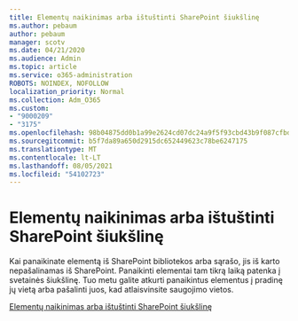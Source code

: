 ```yaml
---
title: Elementų naikinimas arba ištuštinti SharePoint šiukšlinę
ms.author: pebaum
author: pebaum
manager: scotv
ms.date: 04/21/2020
ms.audience: Admin
ms.topic: article
ms.service: o365-administration
ROBOTS: NOINDEX, NOFOLLOW
localization_priority: Normal
ms.collection: Adm_O365
ms.custom:
- "9000209"
- "3175"
ms.openlocfilehash: 98b04875dd0b1a99e2624cd07dc24a9f5f93cbd43b9f087cfbd9709b39b3c5ff
ms.sourcegitcommit: b5f7da89a650d2915dc652449623c78be6247175
ms.translationtype: MT
ms.contentlocale: lt-LT
ms.lasthandoff: 08/05/2021
ms.locfileid: "54102723"
---
```

# <a name="delete-items-or-empty-the-recycle-bin-of-a-sharepoint-site"></a>Elementų naikinimas arba ištuštinti SharePoint šiukšlinę 

Kai panaikinate elementą iš SharePoint bibliotekos arba sąrašo, jis iš karto nepašalinamas iš SharePoint. Panaikinti elementai tam tikrą laiką patenka į svetainės šiukšlinę. Tuo metu galite atkurti panaikintus elementus į pradinę jų vietą arba pašalinti juos, kad atlaisvinsite saugojimo vietos.

[Elementų naikinimas arba ištuštinti SharePoint šiukšlinę](https://support.office.com/article/2e713599-d13e-40d6-96dc-66f0a366f74e)